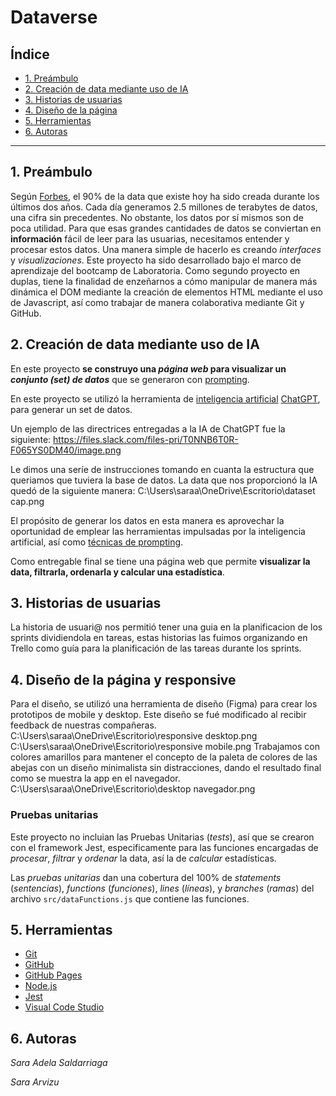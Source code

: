 # Dataverse

## Índice

* [1. Preámbulo](#1-preámbulo)
* [2. Creación de data mediante uso de IA](#2-creación-de-data-mediante-uso-de-IA)
* [3. Historias de usuarias](#3-historias-de-usuarias)
* [4. Diseño de la página](#4-diseño-de-la-página)
* [5. Herramientas](#5-herramientas)
* [6. Autoras](#6-autoras)


***

## 1. Preámbulo

Según [Forbes](https://www.forbes.com/sites/bernardmarr/2018/05/21/how-much-data-do-we-create-every-day-the-mind-blowing-stats-everyone-should-read),
el 90% de la data que existe hoy ha sido creada durante los últimos dos años.
Cada día generamos 2.5 millones de terabytes de datos, una cifra sin
precedentes.
No obstante, los datos por sí mismos son de poca utilidad. Para que esas
grandes cantidades de datos se conviertan en **información** fácil de leer para
las usuarias, necesitamos entender y procesar estos datos. Una manera simple de
hacerlo es creando *interfaces* y *visualizaciones*.
Este proyecto ha sido desarrollado bajo el marco de aprendizaje del bootcamp de Laboratoria. Como segundo proyecto en duplas, tiene la finalidad de enzeñarnos a cómo manipular de manera más dinámica el DOM mediante la creación de elementos HTML mediante el uso de Javascript, así como trabajar de manera colaborativa mediante Git y GitHub.


## 2. Creación de data mediante uso de IA

En este proyecto **se construyo una *página web* para visualizar un
*conjunto (set) de datos*** que se generaron con [prompting](https://www.itmadrid.com/que-es-un-prompt-en-inteligencia-artificial-ia/).

En este proyecto se utilizó la herramienta de
[inteligencia artificial](https://es.wikipedia.org/wiki/Inteligencia_artificial)
 [ChatGPT](https://openai.com/chatgpt), 
para generar un set de datos.

Un ejemplo de las directrices entregadas a la IA de ChatGPT fue la siguiente:
https://files.slack.com/files-pri/T0NNB6T0R-F065YS0DM40/image.png

Le dimos una seríe de instrucciones tomando en cuanta la estructura que queriamos que tuviera la base de datos.
La data que nos proporcionó la IA quedó de la siguiente manera:
C:\Users\saraa\OneDrive\Escritorio\dataset cap.png

El propósito de generar los datos en esta manera es aprovechar la oportunidad de emplear las herramientas impulsadas por la inteligencia
artificial, así como [técnicas de
prompting](https://learnprompting.org/es/docs/intro).

Como entregable final se tiene una página web que permite **visualizar la data,
filtrarla, ordenarla y calcular una estadística**. 


## 3. Historias de usuarias
La historia de usuari@ nos permitió tener una guia en la planificacion de los sprints dividiendola en tareas, estas historias las fuimos organizando en Trello como guía para la planificación de las tareas durante los sprints.



## 4. Diseño de la página y responsive

Para el diseño, se utilizó una herramienta de diseño (Figma) para crear los prototipos de mobile y desktop. Este diseño se fué 
modificado al recibir feedback de nuestras compañeras.
C:\Users\saraa\OneDrive\Escritorio\responsive desktop.png
C:\Users\saraa\OneDrive\Escritorio\responsive mobile.png
Trabajamos con colores amarillos para mantener el concepto de la paleta de colores de las abejas con un diseño minimalista sin
distracciones, dando el resultado final como se muestra la app en el navegador.
C:\Users\saraa\OneDrive\Escritorio\desktop navegador.png


### Pruebas unitarias

Este proyecto no incluian las Pruebas Unitarias (*tests*), así que se crearon con el framework Jest, especificamente para las funciones encargadas de  *procesar*,
*filtrar* y *ordenar* la data, así la de *calcular* estadísticas.

Las *pruebas unitarias*  dan una cobertura del 100% de *statements*
(*sentencias*), *functions* (*funciones*), *lines* (*líneas*), y *branches*
(*ramas*) del archivo `src/dataFunctions.js` que contiene las funciones.


## 5. Herramientas

- [Git](https://git-scm.com/)
- [GitHub](https://github.com/)
- [GitHub Pages](https://pages.github.com/)
- [Node.js](https://nodejs.org/)
- [Jest](https://jestjs.io/)
- [Visual Code Studio](https://code.visualstudio.com/)

## 6. Autoras
*Sara Adela Saldarriaga*

*Sara Arvizu*

